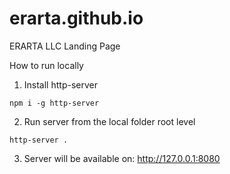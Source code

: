 # erarta.github.io
ERARTA LLC Landing Page

How to run locally
1. Install http-server
```
npm i -g http-server
```
2. Run server from the local folder root level
```
http-server .
```
3. Server will be available on: http://127.0.0.1:8080
